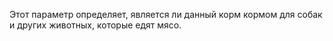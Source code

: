 Этот параметр определяет, является ли данный корм кормом для собак и других животных, которые едят мясо.